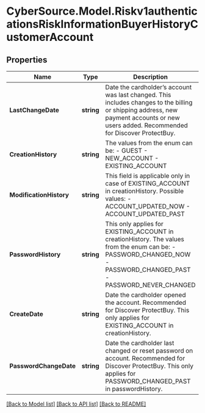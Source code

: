 # CyberSource.Model.Riskv1authenticationsRiskInformationBuyerHistoryCustomerAccount
## Properties

Name | Type | Description | Notes
------------ | ------------- | ------------- | -------------
**LastChangeDate** | **string** | Date the cardholder’s account was last changed. This includes changes to the billing or shipping address, new payment accounts or new users added. Recommended for Discover ProtectBuy.  | [optional] 
**CreationHistory** | **string** | The values from the enum can be: - GUEST - NEW_ACCOUNT - EXISTING_ACCOUNT  | [optional] 
**ModificationHistory** | **string** | This field is applicable only in case of EXISTING_ACCOUNT in creationHistory. Possible values: - ACCOUNT_UPDATED_NOW - ACCOUNT_UPDATED_PAST  | [optional] 
**PasswordHistory** | **string** | This only applies for EXISTING_ACCOUNT in creationHistory. The values from the enum can be: - PASSWORD_CHANGED_NOW - PASSWORD_CHANGED_PAST - PASSWORD_NEVER_CHANGED  | [optional] 
**CreateDate** | **string** | Date the cardholder opened the account. Recommended for Discover ProtectBuy. This only applies for EXISTING_ACCOUNT in creationHistory.  | [optional] 
**PasswordChangeDate** | **string** | Date the cardholder last changed or reset password on account. Recommended for Discover ProtectBuy. This only applies for PASSWORD_CHANGED_PAST in passwordHistory.  | [optional] 

[[Back to Model list]](../README.md#documentation-for-models) [[Back to API list]](../README.md#documentation-for-api-endpoints) [[Back to README]](../README.md)

